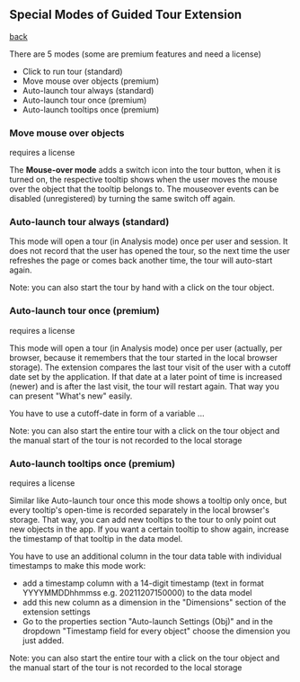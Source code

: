 ## Special Modes of Guided Tour Extension

 [back](../README.md)

There are 5 modes (some are premium features and need a license) 
 * Click to run tour (standard)
 * Move mouse over objects (premium) 
 * Auto-launch tour always (standard)
 * Auto-launch tour once (premium)
 * Auto-launch tooltips once (premium)

### Move mouse over objects
requires a license

The **Mouse-over mode** adds a switch icon into the tour button, when it is turned on, the respective tooltip shows when the user moves the mouse over the object
that the tooltip belongs to. The mouseover events can be disabled (unregistered) by turning the same switch off again. 

### Auto-launch tour always (standard)

This mode will open a tour (in Analysis mode) once per user and session. It does not record that the user has opened the tour, so the next time the user refreshes 
the page or comes back another time, the tour will auto-start again.

Note: you can also start the tour by hand with a click on the tour object.

### Auto-launch tour once (premium)
requires a license

This mode will open a tour (in Analysis mode) once per user (actually, per browser, because it remembers that the tour started in the local
browser storage). The extension compares the last tour visit of the user with a cutoff date set by the application. If that date at a later point of time
is increased (newer) and is after the last visit, the tour will restart again. That way you can present "What's new" easily.

You have to use a cutoff-date in form of a variable 
...

Note: you can also start the entire tour with a click on the tour object and the manual start of the tour is not recorded to the local storage

### Auto-launch tooltips once (premium)
requires a license

Similar like Auto-launch tour once this mode shows a tooltip only once, but every tooltip's open-time is recorded separately in the local browser's storage. 
That way, you can add new tooltips to the tour to only point out new objects in the app. If you want a certain tooltip to show again, increase the timestamp
of that tooltip in the data model.

You have to use an additional column in the tour data table with individual timestamps to make this mode work:
 * add a timestamp column with a 14-digit timestamp (text in format YYYYMMDDhhmmss e.g. 20211207150000) to the data model
 * add this new column as a dimension in the "Dimensions" section of the extension settings
 * Go to the properties section "Auto-launch Settings (Obj)" and in the dropdown "Timestamp field for every object" choose the dimension you just added. 

Note: you can also start the entire tour with a click on the tour object and the manual start of the tour is not recorded to the local storage

